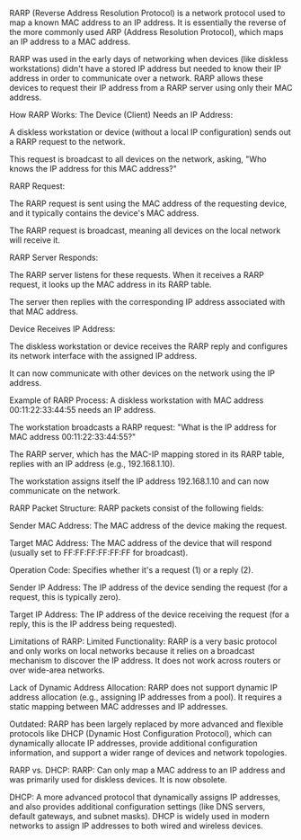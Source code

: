 RARP (Reverse Address Resolution Protocol) is a network protocol used to map a known MAC address to an IP address. It is essentially the reverse of the more commonly used ARP (Address Resolution Protocol), which maps an IP address to a MAC address.

RARP was used in the early days of networking when devices (like diskless workstations) didn't have a stored IP address but needed to know their IP address in order to communicate over a network. RARP allows these devices to request their IP address from a RARP server using only their MAC address.

How RARP Works:
The Device (Client) Needs an IP Address:

A diskless workstation or device (without a local IP configuration) sends out a RARP request to the network.

This request is broadcast to all devices on the network, asking, "Who knows the IP address for this MAC address?"

RARP Request:

The RARP request is sent using the MAC address of the requesting device, and it typically contains the device's MAC address.

The RARP request is broadcast, meaning all devices on the local network will receive it.

RARP Server Responds:

The RARP server listens for these requests. When it receives a RARP request, it looks up the MAC address in its RARP table.

The server then replies with the corresponding IP address associated with that MAC address.

Device Receives IP Address:

The diskless workstation or device receives the RARP reply and configures its network interface with the assigned IP address.

It can now communicate with other devices on the network using the IP address.

Example of RARP Process:
A diskless workstation with MAC address 00:11:22:33:44:55 needs an IP address.

The workstation broadcasts a RARP request: "What is the IP address for MAC address 00:11:22:33:44:55?"

The RARP server, which has the MAC-IP mapping stored in its RARP table, replies with an IP address (e.g., 192.168.1.10).

The workstation assigns itself the IP address 192.168.1.10 and can now communicate on the network.

RARP Packet Structure:
RARP packets consist of the following fields:

Sender MAC Address: The MAC address of the device making the request.

Target MAC Address: The MAC address of the device that will respond (usually set to FF:FF:FF:FF:FF:FF for broadcast).

Operation Code: Specifies whether it's a request (1) or a reply (2).

Sender IP Address: The IP address of the device sending the request (for a request, this is typically zero).

Target IP Address: The IP address of the device receiving the request (for a reply, this is the IP address being requested).

Limitations of RARP:
Limited Functionality: RARP is a very basic protocol and only works on local networks because it relies on a broadcast mechanism to discover the IP address. It does not work across routers or over wide-area networks.

Lack of Dynamic Address Allocation: RARP does not support dynamic IP address allocation (e.g., assigning IP addresses from a pool). It requires a static mapping between MAC addresses and IP addresses.

Outdated: RARP has been largely replaced by more advanced and flexible protocols like DHCP (Dynamic Host Configuration Protocol), which can dynamically allocate IP addresses, provide additional configuration information, and support a wider range of devices and network topologies.

RARP vs. DHCP:
RARP: Can only map a MAC address to an IP address and was primarily used for diskless devices. It is now obsolete.

DHCP: A more advanced protocol that dynamically assigns IP addresses, and also provides additional configuration settings (like DNS servers, default gateways, and subnet masks). DHCP is widely used in modern networks to assign IP addresses to both wired and wireless devices.

